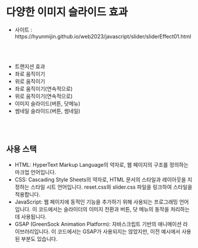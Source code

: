 # 다양한 이미지 슬라이드 효과
 
<ul>
  <li>사이트 : https://hyunmijin.github.io/web2023/javascript/slider/sliderEffect01.html</li>
</ul>
<br><br>

<ul>
  <li>트랜지션 효과</li>
  <li>좌로 움직이기</li>
  <li>위로 움직이기</li>
  <li>좌로 움직이기(연속적으로)</li>
  <li>위로 움직이기(연속적으로)</li>
  <li>이미지 슬라이드(버튼, 닷메뉴)</li>
  <li>썸네일 슬라이드(버튼, 썸네일)</li>
</ul>
<br><br>

## 사용 스택
<ul>
 <li>HTML: HyperText Markup Language의 약자로, 웹 페이지의 구조를 정의하는 마크업 언어입니다.</li>
 <li>CSS: Cascading Style Sheets의 약자로, HTML 문서의 스타일과 레이아웃을 지정하는 스타일 시트 언어입니다. reset.css와 slider.css 파일을 링크하여 스타일을 적용합니다.</li>
 <li>JavaScript: 웹 페이지에 동적인 기능을 추가하기 위해 사용되는 프로그래밍 언어입니다. 이 코드에서는 슬라이더의 이미지 전환과 버튼, 닷 메뉴의 동작을 처리하는데 사용됩니다.</li>
 <li>GSAP (GreenSock Animation Platform): 자바스크립트 기반의 애니메이션 라이브러리입니다. 이 코드에서는 GSAP가 사용되지는 않았지만, 이전 예시에서 사용된 부분도 있습니다.</li>
</ul>
